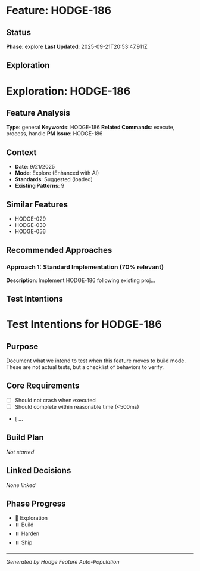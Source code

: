 # Feature: HODGE-186

## Status
**Phase**: explore
**Last Updated**: 2025-09-21T20:53:47.911Z

## Exploration
# Exploration: HODGE-186

## Feature Analysis
**Type**: general
**Keywords**: HODGE-186
**Related Commands**: execute, process, handle
**PM Issue**: HODGE-186

## Context
- **Date**: 9/21/2025
- **Mode**: Explore (Enhanced with AI)
- **Standards**: Suggested (loaded)
- **Existing Patterns**: 9


## Similar Features
- HODGE-029
- HODGE-030
- HODGE-056




## Recommended Approaches


### Approach 1: Standard Implementation (70% relevant)
**Description**: Implement HODGE-186 following existing proj...

## Test Intentions
# Test Intentions for HODGE-186

## Purpose
Document what we intend to test when this feature moves to build mode.
These are not actual tests, but a checklist of behaviors to verify.

## Core Requirements
- [ ] Should not crash when executed
- [ ] Should complete within reasonable time (<500ms)
- [ ...

## Build Plan
_Not started_

## Linked Decisions
_None linked_




## Phase Progress
- 🔄 Exploration
- ⏸️ Build
- ⏸️ Harden
- ⏸️ Ship

---
_Generated by Hodge Feature Auto-Population_
